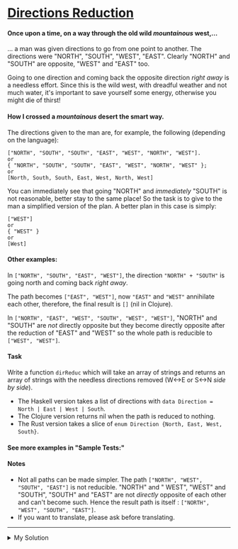 # [Directions Reduction](https://www.codewars.com/kata/550f22f4d758534c1100025a)

#### Once upon a time, on a way through the old wild _mountainous_ west,…

… a man was given directions to go from one point to another. The directions were "NORTH", "SOUTH", "WEST", "EAST".
Clearly "NORTH" and "SOUTH" are opposite, "WEST" and "EAST" too.

Going to one direction and coming back the opposite direction _right away_ is a needless effort. Since this is the wild
west, with dreadful weather and not much water, it's important to save yourself some energy, otherwise you might die of
thirst!

#### How I crossed a _mountainous_ desert the smart way.

The directions given to the man are, for example, the following (depending on the language):

```
["NORTH", "SOUTH", "SOUTH", "EAST", "WEST", "NORTH", "WEST"].
or
{ "NORTH", "SOUTH", "SOUTH", "EAST", "WEST", "NORTH", "WEST" };
or
[North, South, South, East, West, North, West]
```

You can immediately see that going "NORTH" and _immediately_ "SOUTH" is not reasonable, better stay to the same place!
So the task is to give to the man a simplified version of the plan. A better plan in this case is simply:

```
["WEST"]
or
{ "WEST" }
or
[West]
```

#### Other examples:

In `["NORTH", "SOUTH", "EAST", "WEST"]`, the direction `"NORTH" + "SOUTH"` is going north and coming back _right away_.

The path becomes `["EAST", "WEST"]`, now `"EAST"` and `"WEST"` annihilate each other, therefore, the final result is
`[]` (nil in Clojure).

In `["NORTH", "EAST", "WEST", "SOUTH", "WEST", "WEST"]`, "NORTH" and "SOUTH" are _not_ directly opposite but they become
directly opposite after the reduction of "EAST" and "WEST" so the whole path is reducible to `["WEST", "WEST"]`.

#### Task

Write a function `dirReduc` which will take an array of strings and returns an array of strings with the needless
directions removed (W<->E or S<->N _side by side_).

- The Haskell version takes a list of directions with `data Direction = North | East | West | South`.
- The Clojure version returns nil when the path is reduced to nothing.
- The Rust version takes a slice of `enum Direction {North, East, West, South}`.

#### See more examples in "Sample Tests:"

#### Notes

- Not all paths can be made simpler. The path `["NORTH", "WEST", "SOUTH", "EAST"]` is not reducible. "NORTH" and "
  WEST", "WEST" and "SOUTH", "SOUTH" and "EAST" are not _directly_ opposite of each other and can't become such. Hence
  the result path is itself : `["NORTH", "WEST", "SOUTH", "EAST"]`.
- If you want to translate, please ask before translating.

---

<details><summary>My Solution</summary>

```js
function dirReduc(arr) {
  const dirPairs = {
    NORTH: "SOUTH",
    SOUTH: "NORTH",
    EAST: "WEST",
    WEST: "EAST",
  };

  for (let i = 0; i < arr.length - 1; i++) {
    if (dirPairs[arr[i]] === arr[i + 1]) {
      const reducedDirections = [...arr.slice(0, i), ...arr.slice(i + 2)];
      return dirReduc(reducedDirections);
    }
  }

  return arr;
}
```

</details>
